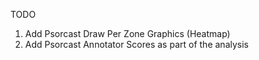 TODO
1.  Add Psorcast Draw Per Zone Graphics (Heatmap)
2.  Add Psorcast Annotator Scores as part of the analysis
